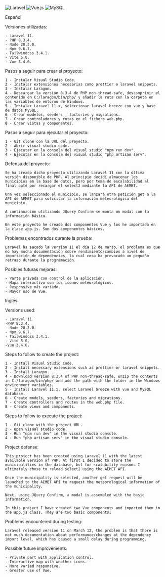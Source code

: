 ![Laravel](https://img.shields.io/badge/laravel-%23FF2D20.svg?style=for-the-badge&logo=laravel&logoColor=white)
![Vue.js](https://img.shields.io/badge/vuejs-%2335495e.svg?style=for-the-badge&logo=vuedotjs&logoColor=%234FC08D)
![MySQL](https://img.shields.io/badge/mysql-4479A1.svg?style=for-the-badge&logo=mysql&logoColor=white)

Español

Versiones utilizadas:
```
- Laravel 11.
- PHP 8.3.4.
- Node 20.3.0.
- Npm 9.6.7.
- Tailwindcss 3.4.1.
- Vite 5.0.
- Vue 3.4.0.
```

Pasos a seguir para crear el proyecto:
```
1 - Instalar Visual Studio Code.
2 - Instalar extensiones necesarias como prettier o laravel snippets.
3 - Instalar Laragon.
4 - Descargar la versión 8.3.4 de PHP non-thread-safe, descomprimir el contenido en C:/laragon/bin/php/ y añadir la ruta con la carpeta en las variables de entorno de Windows.
5 - Instalar Laravel 11.x, seleccionar laravel breeze con vue y base de datos MySQL.
6 - Crear modelos, seeders , factories y migrations.
7 - Crear controladores y rutas en el fichero web.php.
8 - Crear vistas y componentes.
```

Pasos a seguir para ejecutar el proyecto:
```
1 - Git clone con la URL del proyecto.
2 - Abrir visual studio code.
3 - Ejecutar en la consola del visual studio "npm run dev".
4 - Ejecutar en la consola del visual studio "php artisan serv".
```

Defensa del proyecto:
```
Se ha creado dicho proyecto utilizando Laravel 11 con la última versión disponible de PHP. Al principio decidí almacenar los municipios en la base de datos, pero por tema de escalabilidad al final opté por recargar el select2 mediante la API de AEMET.

Una vez seleccionado el municipio, se lanzará otra petición get a la API de AEMET para solicitar la información meteorológica del municipio.

A continuación utilizando JQuery Confirm se monta un modal con la información básica.

En este proyecto he creado dos componentes Vue y los he importado en la clase app.js. Son dos componentes básicos.
```

Problemas encontrados durante la prueba:
```
Laravel ha sacado la versión 11 el día 12 de marzo, el problema es que no hay mucha documentación sobre rendimiento/cambios a nivel de importación de dependencias, la cual cosa ha provocado un pequeño retraso durante la programación.
```

Posibles futuras mejoras:
```
- Parte privada con control de la aplicación.
- Mapa interactivo con los iconos meteorológicos.
- Responsive más variado.
- Mayor uso de Vue.
```

Inglés

Versions used:
```
- Laravel 11.
-PHP 8.3.4.
- Node 20.3.0.
- Npm 9.6.7.
- Tailwindcss 3.4.1.
- Vite 5.0.
-Vue 3.4.0.
```

Steps to follow to create the project:
```
1 - Install Visual Studio Code.
2 - Install necessary extensions such as prettier or laravel snippets.
3 - Install Laragon.
4 - Download version 8.3.4 of PHP non-thread-safe, unzip the contents in C:/laragon/bin/php/ and add the path with the folder in the Windows environment variables.
5 - Install Laravel 11.x, select Laravel breeze with vue and MySQL database.
6 - Create models, seeders, factories and migrations.
7 - Create controllers and routes in the web.php file.
8 - Create views and components.
```

Steps to follow to execute the project:
```
1 - Git clone with the project URL.
2 - Open visual studio code.
3 - Run "npm run dev" in the visual studio console.
4 - Run "php artisan serv" in the visual studio console.
```

Project defense:
```
This project has been created using Laravel 11 with the latest available version of PHP. At first I decided to store the municipalities in the database, but for scalability reasons I ultimately chose to reload select2 using the AEMET API.

Once the municipality is selected, another get request will be launched to the AEMET API to request the meteorological information of the municipality.

Next, using JQuery Confirm, a modal is assembled with the basic information.

In this project I have created two Vue components and imported them in the app.js class. They are two basic components.
```

Problems encountered during testing:
```
Laravel released version 11 on March 12, the problem is that there is not much documentation about performance/changes at the dependency import level, which has caused a small delay during programming.
```


Possible future improvements:
```
- Private part with application control.
- Interactive map with weather icons.
- More varied responsive.
- Greater use of Vue.
```
